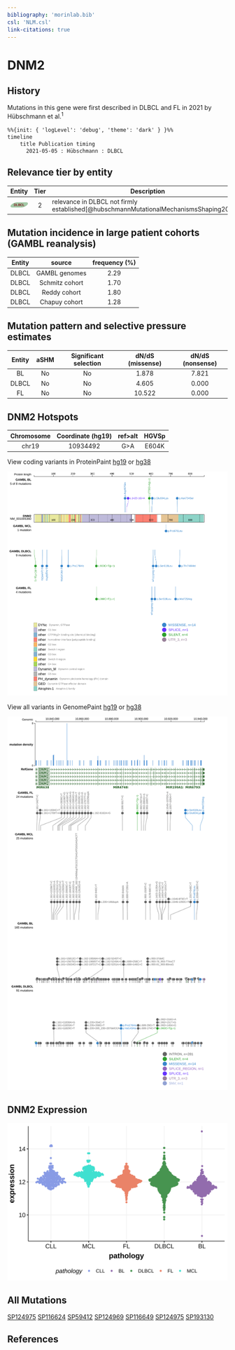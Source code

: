 ```yaml
---
bibliography: 'morinlab.bib'
csl: 'NLM.csl'
link-citations: true
---
```

# DNM2

## History
Mutations in this gene were first described in DLBCL and FL in 2021 by Hübschmann et al.<sup>1</sup>

```mermaid
%%{init: { 'logLevel': 'debug', 'theme': 'dark' } }%%
timeline
    title Publication timing
      2021-05-05 : Hübschmann : DLBCL
```

## Relevance tier by entity

|Entity|Tier|Description                              |
|:------:|:----:|-----------------------------------------|
|![DLBCL](images/icons/DLBCL_tier2.png) |2   |relevance in DLBCL not firmly established[@hubschmannMutationalMechanismsShaping2021b]|

## Mutation incidence in large patient cohorts (GAMBL reanalysis)

|Entity|source        |frequency (%)|
|:------:|:--------------:|:-------------:|
|DLBCL |GAMBL genomes |2.29         |
|DLBCL |Schmitz cohort|1.70         |
|DLBCL |Reddy cohort  |1.80         |
|DLBCL |Chapuy cohort |1.28         |

## Mutation pattern and selective pressure estimates

|Entity|aSHM|Significant selection|dN/dS (missense)|dN/dS (nonsense)|
|:------:|:----:|:---------------------:|:----------------:|:----------------:|
|BL    |No  |No                   | 1.878          |7.821           |
|DLBCL |No  |No                   | 4.605          |0.000           |
|FL    |No  |No                   |10.522          |0.000           |


## DNM2 Hotspots

| Chromosome |Coordinate (hg19) | ref>alt | HGVSp | 
 | :---:| :---: | :--: | :---: |
| chr19 | 10934492 | G>A | E604K |

View coding variants in ProteinPaint [hg19](https://morinlab.github.io/LLMPP/GAMBL/DNM2_protein.html)  or [hg38](https://morinlab.github.io/LLMPP/GAMBL/DNM2_protein_hg38.html)

![](images/proteinpaint/DNM2_NM_001005360.svg)

View all variants in GenomePaint [hg19](https://morinlab.github.io/LLMPP/GAMBL/DNM2.html)  or [hg38](https://morinlab.github.io/LLMPP/GAMBL/DNM2_hg38.html)

![](images/proteinpaint/DNM2.svg)

## DNM2 Expression
![](images/gene_expression/DNM2_by_pathology.svg)

## All Mutations

[SP124975](https://www.bcgsc.ca/downloads/morinlab/GAMBL/MALY/SP124975.html)
[SP116624](https://www.bcgsc.ca/downloads/morinlab/GAMBL/MALY/SP116624.html)
[SP59412](https://www.bcgsc.ca/downloads/morinlab/GAMBL/MALY/SP59412.html)
[SP124969](https://www.bcgsc.ca/downloads/morinlab/GAMBL/MALY/SP124969.html)
[SP116649](https://www.bcgsc.ca/downloads/morinlab/GAMBL/MALY/SP116649.html)
[SP124975](https://www.bcgsc.ca/downloads/morinlab/GAMBL/MALY/SP124975.html)
[SP193130](https://www.bcgsc.ca/downloads/morinlab/GAMBL/MALY/SP193130.html)

## References


<!-- ORIGIN: hubschmannMutationalMechanismsShaping2021b -->
<!-- DLBCL: hubschmannMutationalMechanismsShaping2021b -->
